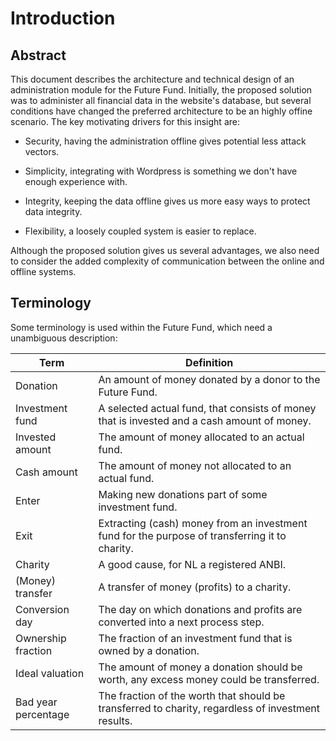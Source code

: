 # Introduction

## Abstract

This document describes the architecture and technical design of an administration module for the Future Fund.
Initially, the proposed solution was to administer all financial data in the website's database, but several conditions have changed the preferred architecture to be an highly offine scenario.
The key motivating drivers for this insight are:

* Security, having the administration offline gives potential less attack vectors.

* Simplicity, integrating with Wordpress is something we don't have enough experience with.

* Integrity, keeping the data offline gives us more easy ways to protect data integrity.

* Flexibility, a loosely coupled system is easier to replace.

Although the proposed solution gives us several advantages, we also need to consider the added complexity of communication between the online and offline systems.

## Terminology

Some terminology is used within the Future Fund, which need a unambiguous description:

| Term                | Definition                                                                                         |
| ------------------- | -------------------------------------------------------------------------------------------------- |
| Donation            | An amount of money donated by a donor to the Future Fund.                                          |
| Investment fund     | A selected actual fund, that consists of money that is invested and a cash amount of money.        |
| Invested amount     | The amount of money allocated to an actual fund.                                                   |
| Cash amount         | The amount of money not allocated to an actual fund.                                               |
| Enter               | Making new donations part of some investment fund.                                                 |
| Exit                | Extracting (cash) money from an investment fund for the purpose of transferring it to charity.     |
| Charity             | A good cause, for NL a registered ANBI.                                                            |
| (Money) transfer    | A transfer of money (profits) to a charity.                                                        |
| Conversion day      | The day on which donations and profits are converted into a next process step.                     |
| Ownership fraction  | The fraction of an investment fund that is owned by a donation.                                    |
| Ideal valuation     | The amount of money a donation should be worth, any excess money could be transferred.             |
| Bad year percentage | The fraction of the worth that should be transferred to charity, regardless of investment results. |        